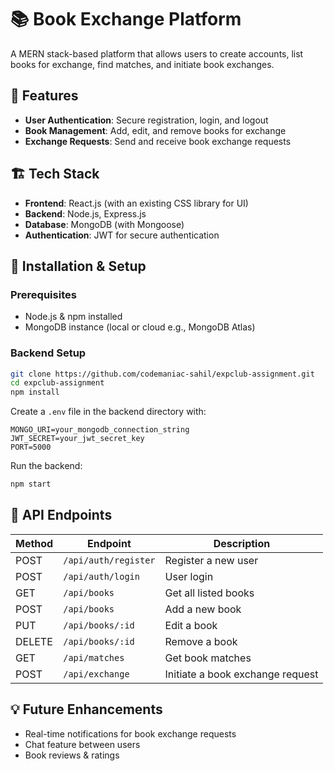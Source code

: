 
# 📚 Book Exchange Platform  

A MERN stack-based platform that allows users to create accounts, list books for exchange, find matches, and initiate book exchanges.  

## 🚀 Features  

- **User Authentication**: Secure registration, login, and logout  
- **Book Management**: Add, edit, and remove books for exchange  
- **Exchange Requests**: Send and receive book exchange requests  


## 🏗️ Tech Stack  

- **Frontend**: React.js (with an existing CSS library for UI)  
- **Backend**: Node.js, Express.js  
- **Database**: MongoDB (with Mongoose)  
- **Authentication**: JWT for secure authentication  


## 🔧 Installation & Setup  

### Prerequisites  
- Node.js & npm installed  
- MongoDB instance (local or cloud e.g., MongoDB Atlas)  

### Backend Setup  
```bash
git clone https://github.com/codemaniac-sahil/expclub-assignment.git
cd expclub-assignment
npm install
```

Create a `.env` file in the backend directory with:  
```env
MONGO_URI=your_mongodb_connection_string
JWT_SECRET=your_jwt_secret_key
PORT=5000
```

Run the backend:  
```bash
npm start
```


## 📌 API Endpoints  

| Method | Endpoint | Description |
|--------|---------|-------------|
| POST | `/api/auth/register` | Register a new user |
| POST | `/api/auth/login` | User login |
| GET | `/api/books` | Get all listed books |
| POST | `/api/books` | Add a new book |
| PUT | `/api/books/:id` | Edit a book |
| DELETE | `/api/books/:id` | Remove a book |
| GET | `/api/matches` | Get book matches |
| POST | `/api/exchange` | Initiate a book exchange request |



## 💡 Future Enhancements  
- Real-time notifications for book exchange requests  
- Chat feature between users  
- Book reviews & ratings  



